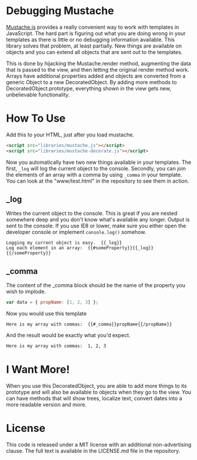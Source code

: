Debugging Mustache
==================

[Mustache.js] provides a really convenient way to work with templates in JavaScript.  The hard part is figuring out what you are doing wrong in your templates as there is little or no debugging information available.  This library solves that problem, at least partially.  New things are available on objects and you can extend all objects that are sent out to the templates.

This is done by hijacking the Mustache.render method, augmenting the data that is passed to the view, and then letting the original render method work.  Arrays have additional properties added and objects are converted from a generic Object to a new DecoratedObject.  By adding more methods to DecoratedObject.prototype, everything shown in the view gets new, unbelievable functionality.

How To Use
==========

Add this to your HTML, just after you load mustache.

```html
<script src="libraries/mustache.js"></script>
<script src="libraries/mustache-decorate.js"></script>
```

Now you automatically have two new things available in your templates.  The first, `_log` will log the current object to the console.  Secondly, you can join the elements of an array with a comma by using `_comma` in your template.  You can look at the "www/test.html" in the repository to see them in action.

_log
----

Writes the current object to the console.  This is great if you are nested somewhere deep and you don't know what's available any longer.  Output is sent to the console.  If you use IE8 or lower, make sure you either open the developer console or implement `console.log()` somehow.

```
Logging my current object is easy.  {{_log}}
Log each element in an array:  {{#someProperty}}{{_log}}{{/someProperty}}
```

_comma
------

The content of the _comma block should be the name of the property you wish to implode.

```js
var data = { propName: [1, 2, 3] };
```

Now you would use this template

```
Here is my array with commas:  {{#_comma}}propName{{/propName}}
```

And the result would be exactly what you'd expect.

```html
Here is my array with commas:  1, 2, 3
```

I Want More!
============

When you use this DecoratedObject, you are able to add more things to its prototype and will also be available to objects when they go to the view.  You can have methods that will show trees, localize text, convert dates into a more readable version and more.

License
=======

This code is released under a MIT license with an additional non-advertising clause.  The full text is available in the LICENSE.md file in the repository.

[Mustache.js]: https://github.com/janl/mustache.js
